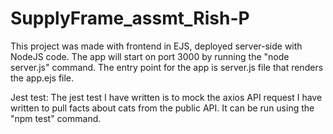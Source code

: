 # SupplyFrame_assmt_Rish-P

This project was made with frontend in EJS, deployed server-side with NodeJS code. The app will start on port 3000 by running the "node server.js"
command. The entry point for the app is server.js file that renders the app.ejs file. 

Jest test:
The jest test I have written is to mock the axios API request I have written to pull facts about cats from the public API. It can be run using the
"npm test" command. 
